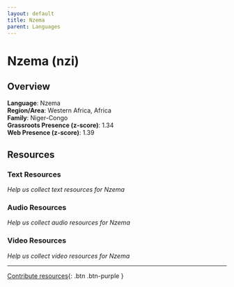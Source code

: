 ```yaml
---
layout: default
title: Nzema
parent: Languages
---
```


# Nzema (nzi)

## Overview

**Language**: Nzema  
**Region/Area**: Western Africa, Africa  
**Family**: Niger-Congo  
**Grassroots Presence (z-score)**: 1.34  
**Web Presence (z-score)**: 1.39  

## Resources

### Text Resources
*Help us collect text resources for Nzema*

### Audio Resources
*Help us collect audio resources for Nzema*

### Video Resources
*Help us collect video resources for Nzema*

---

[Contribute resources](https://forms.office.com/e/1SfLJx3u1r){: .btn .btn-purple }
